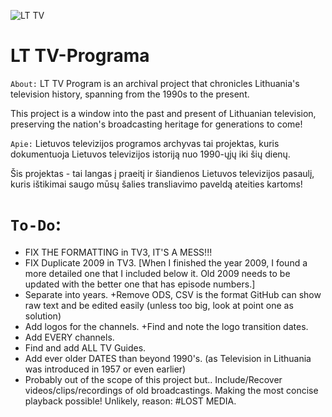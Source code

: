 ![LT TV](https://github.com/Zorklis/LT-TV-Programa/assets/85455465/82827ba4-b1a7-45c4-b804-0d9581e96f16)

# LT TV-Programa
`About:`
LT TV Program is an archival project that chronicles Lithuania's television history, spanning from the 1990s to the present. 

This project is a window into the past and present of Lithuanian television, preserving the nation's broadcasting heritage for generations to come!

`Apie:`
Lietuvos televizijos programos archyvas tai projektas, kuris dokumentuoja Lietuvos televizijos istoriją nuo 1990-ųjų iki šių dienų.

Šis projektas - tai langas į praeitį ir šiandienos Lietuvos televizijos pasaulį, kuris ištikimai saugo mūsų šalies transliavimo paveldą ateities kartoms!

# `To-Do`:
- FIX THE FORMATTING in TV3, IT'S A MESS!!!
- FIX Duplicate 2009 in TV3. [When I finished the year 2009, I found a more detailed one that I included below it. Old 2009 needs to be updated with the better one that has episode numbers.]
- Separate into years. +Remove ODS, CSV is the format GitHub can show raw text and be edited easily (unless too big, look at point one as solution)
- Add logos for the channels. +Find and note the logo transition dates.
- Add EVERY channels.
- Find and add ALL TV Guides.
- Add ever older DATES than beyond 1990's. (as Television in Lithuania was introduced in 1957 or even earlier)
- Probably out of the scope of this project but.. Include/Recover videos/clips/recordings of old broadcastings. Making the most concise playback possible! Unlikely, reason: #LOST MEDIA.
